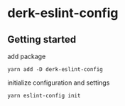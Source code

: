 # derk-eslint-config

## Getting started
add package
```
yarn add -D derk-eslint-config
```

initialize configuration and settings
```
yarn eslint-config init
```
